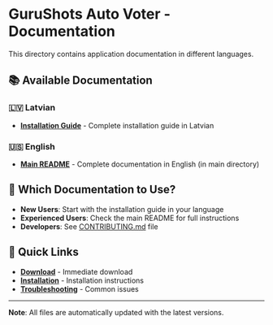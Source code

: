 # GuruShots Auto Voter - Documentation

This directory contains application documentation in different languages.

## 📚 Available Documentation

### **🇱🇻 Latvian**
- **[Installation Guide](INSTALACIJA.md)** - Complete installation guide in Latvian

### **🇺🇸 English**
- **[Main README](../README.md)** - Complete documentation in English (in main directory)

## 🎯 Which Documentation to Use?

- **New Users**: Start with the installation guide in your language
- **Experienced Users**: Check the main README for full instructions
- **Developers**: See [CONTRIBUTING.md](../CONTRIBUTING.md) file

## 🔗 Quick Links

- **[Download](INSTALACIJA.md#-ātrās-lejupielādes-saites)** - Immediate download
- **[Installation](INSTALACIJA.md#-instalācijas-instrukcijas)** - Installation instructions
- **[Troubleshooting](INSTALACIJA.md#-problēmu-risināšana)** - Common issues

---

**Note**: All files are automatically updated with the latest versions. 